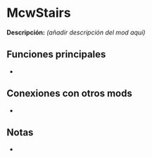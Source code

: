 # McwStairs

**Descripción:** *(añadir descripción del mod aquí)*

## Funciones principales
- 

## Conexiones con otros mods
- 

## Notas
- 

